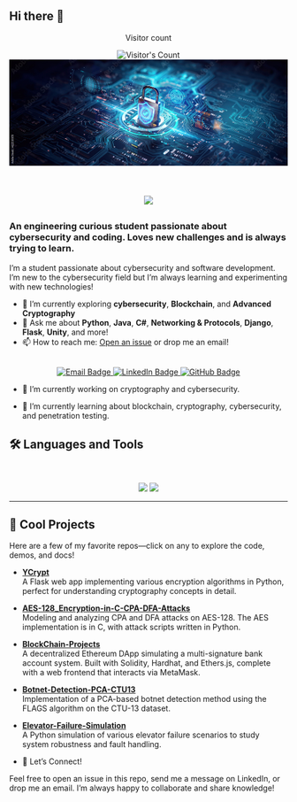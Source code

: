 ## Hi there 👋


<div align="center"> 
  <p>Visitor count</p>
  <img src="https://profile-counter.glitch.me/{youssef7rouz1}/count.svg" alt="Visitor's Count" />
</div>
<img src="https://github.com/youssef7rouz1/youssef7rouz1/blob/f2864ef1deb8edf7710bcf9abf8fb6331008e556/1000_F_622335155_t1SnyWoAkoi9C8zlId5tzufGFcmnWe6q.jpg" alt="CyberSecurity is all that matters, believe me (or don't)">



<h1 align="center">
    <img src="https://readme-typing-svg.herokuapp.com/?font=Inter&size=48&center=true&vCenter=true&width=500&height=70&color=4493F8&duration=4000&lines=Hi+There!+👋;+I'm+youssef7rouz1!;" />
</h1>

### An engineering curious student  passionate about cybersecurity and coding. Loves new challenges and is always trying to learn.


I’m a student passionate about cybersecurity and software development. I’m new to the cybersecurity field but I’m always learning and experimenting with new technologies!

- 🌱 I’m currently exploring **cybersecurity**, **Blockchain**, and **Advanced Cryptography**
- 💬 Ask me about **Python**, **Java**, **C#**, **Networking & Protocols**, **Django**, **Flask**, **Unity**, and more!
- 📫 How to reach me: [Open an issue](https://github.com/youssef7rouz1/youssef7rouz1/issues) or drop me an email!

<br />

<div align="center">
  <a href="mailto:youssefbenbenabdeljelil@example.com">
    <img src="https://img.shields.io/badge/Email-333333?style=for-the-badge&logo=gmail&logoColor=red" alt="Email Badge"/>
  </a>
  <a href="https://www.linkedin.com/in/youssef-ben-abdeljelil-586b252b4/" target="_blank">
    <img src="https://img.shields.io/badge/LinkedIn-0077B5?style=for-the-badge&logo=linkedin&logoColor=white" alt="LinkedIn Badge"/>
  </a>
  <a href="https://github.com/youssef7rouz1" target="_blank">
    <img src="https://img.shields.io/badge/GitHub-181717?style=for-the-badge&logo=github&logoColor=white" alt="GitHub Badge"/>
  </a>
</div>

- 🚀 I’m currently working on cryptography and cybersecurity.

- 📌 I’m currently learning about blockchain, cryptography, cybersecurity, and penetration testing.




## 🛠️ Languages and Tools

<br>

<p align="center">
  <img src="https://skillicons.dev/icons?i=java,python,cs,postgres,django,flask,unity,kali" />
  <img src="https://skillicons.dev/icons?i=html,css,js,git,github" />
</p>

<hr>



## 🚀 Cool Projects

Here are a few of my favorite repos—click on any to explore the code, demos, and docs!

- [**YCrypt**](https://github.com/youssef7rouz1/YCrypt)  
  A Flask web app implementing various encryption algorithms in Python, perfect for understanding cryptography concepts in detail.

- [**AES-128_Encryption-in-C-CPA-DFA-Attacks**](https://github.com/youssef7rouz1/AES-128_Encryption-in-C-CPA-DFA-Attacks)  
  Modeling and analyzing CPA and DFA attacks on AES-128. The AES implementation is in C, with attack scripts written in Python.

- [**BlockChain-Projects**](https://github.com/youssef7rouz1/BlockChain-Projects)  
  A decentralized Ethereum DApp simulating a multi-signature bank account system. Built with Solidity, Hardhat, and Ethers.js, complete with a web frontend that interacts via MetaMask.

- [**Botnet-Detection-PCA-CTU13**](https://github.com/youssef7rouz1/Botnet-detection-PCA-based-method-on-CTU-13-Dataset)  
  Implementation of a PCA-based botnet detection method using the FLAGS algorithm on the CTU-13 dataset.

- [**Elevator-Failure-Simulation**](https://github.com/youssef7rouz1/simulation-of-elevator-failures-simulation-de-d-faillances-d-un-ascenseur)  
  A Python simulation of various elevator failure scenarios to study system robustness and fault handling.


- 🤝 Let’s Connect!

Feel free to open an issue in this repo, send me a message on LinkedIn, or drop me an email. I’m always happy to collaborate and share knowledge!  
<!--
**youssef7rouz1/youssef7rouz1** is a ✨ _special_ ✨ repository because its `README.md` (this file) appears on your GitHub profile.


 
-->
